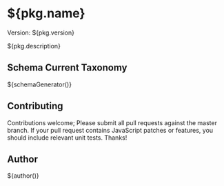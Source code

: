 # ${pkg.name}

Version: ${pkg.version}

${pkg.description}

## Schema Current Taxonomy

${schemaGenerator()}

## Contributing

Contributions welcome; Please submit all pull requests against the master branch. If your pull request contains JavaScript patches or features, you should include relevant unit tests. Thanks!

## Author

${author()}

